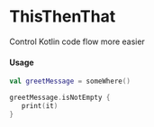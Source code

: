 # ThisThenThat
Control Kotlin code flow more easier

#### Usage

```Kotlin
val greetMessage = someWhere()

greetMessage.isNotEmpty {
   print(it)
}
```
